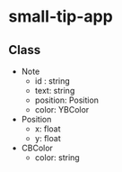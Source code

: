 # small-tip-app

## Class

* Note
     * id : string
     * text: string
     * position: Position
     * color: YBColor
* Position
     * x: float
     * y: float
* CBColor
     * color: string